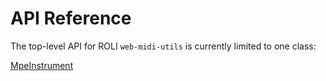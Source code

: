 # API Reference

The top-level API for ROLI `web-midi-utils` is currently limited to one class:

[MpeInstrument](/MpeInstrument.md)

